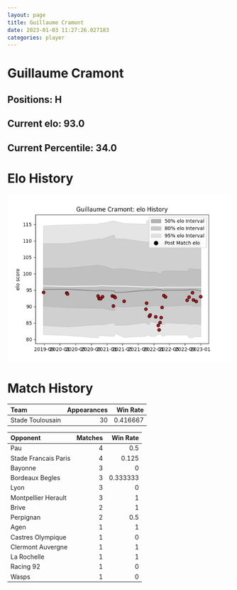 ```yaml
---  
layout: page  
title: Guillaume Cramont  
date: 2023-01-03 11:27:26.027183  
categories: player  
---
```

# Guillaume Cramont

## Positions: H

## Current elo: 93.0

## Current Percentile: 34.0

# Elo History


![elo history](history_GuillaumeCramont.png)
# Match History


| Team             |   Appearances |   Win Rate |
|:-----------------|--------------:|-----------:|
| Stade Toulousain |            30 |   0.416667 |

| Opponent             |   Matches |   Win Rate |
|:---------------------|----------:|-----------:|
| Pau                  |         4 |   0.5      |
| Stade Francais Paris |         4 |   0.125    |
| Bayonne              |         3 |   0        |
| Bordeaux Begles      |         3 |   0.333333 |
| Lyon                 |         3 |   0        |
| Montpellier Herault  |         3 |   1        |
| Brive                |         2 |   1        |
| Perpignan            |         2 |   0.5      |
| Agen                 |         1 |   1        |
| Castres Olympique    |         1 |   0        |
| Clermont Auvergne    |         1 |   1        |
| La Rochelle          |         1 |   1        |
| Racing 92            |         1 |   0        |
| Wasps                |         1 |   0        |